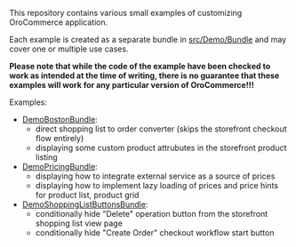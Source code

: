This repository contains various small examples of customizing OroCommerce application.

Each example is created as a separate bundle in [src/Demo/Bundle](src/Demo/Bundle) and
may cover one or multiple use cases.

**Please note that while the code of the example have been checked to work as intended at the time of writing,
there is no guarantee that these examples will work for any particular version of OroCommerce!!!**


Examples:

* [DemoBostonBundle](src/Demo/Bundle/BostonBundle):
    - direct shopping list to order converter (skips the storefront checkout flow entirely)
    - displaying some custom product attrubutes in the storefront product listing
* [DemoPricingBundle](src/Demo/Bundle/PricingBundle):
    - displaying how to integrate external service as a source of prices
    - displaying how to implement lazy loading of prices and price hints for product list, product grid
* [DemoShoppingListButtonsBundle](src/Demo/Bundle/ShoppingListButtonsBundle):
    - conditionally hide "Delete" operation button from the storefront shopping list view page
    - conditionally hide "Create Order" checkout workflow start button
